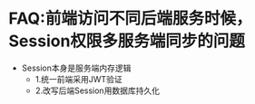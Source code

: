 

# FAQ:前端访问不同后端服务时候，Session权限多服务端同步的问题
- Session本身是服务端内存逻辑
    - 1.统一前端采用JWT验证
    - 2.改写后端Session用数据库持久化
